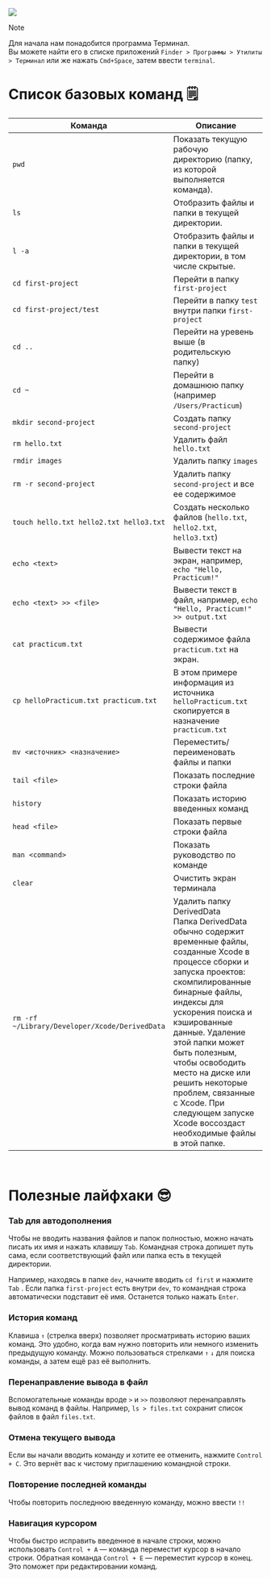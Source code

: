 
![](https://i.ibb.co/M6M3Y3q/free-png-ru-19.png)

> [!NOTE]
> Для начала нам понадобится программа Терминал.<br/>
> Вы можете найти его в списке приложений `Finder > Программы > Утилиты > Терминал` или же нажать `Cmd+Space`, затем ввести `terminal`.


# Список базовых команд 🗒️
| Команда | Описание |
| --- | --- |
| `pwd` | Показать текущую рабочую директорию (папку, из которой выполняется команда). |
| `ls` | Отобразить файлы и папки в текущей директории. |
| `l -a` | Отобразить файлы и папки в текущей директории, в том числе скрытые. |
| `cd first-project` | Перейти в папку `first-project` |
| `cd first-project/test` | Перейти в папку `test` внутри папки `first-project` |
| `cd ..` | Перейти на уревень выше (в родительскую папку) |
| `cd ~` | Перейти в домашнюю папку (например `/Users/Practicum`) |
| `mkdir second-project` | Создать папку `second-project` |
| `rm hello.txt` | Удалить файл `hello.txt` |
| `rmdir images` | Удалить папку `images` |
| `rm -r second-project` | Удалить папку `second-project` и все ее содержимое |
| `touch hello.txt hello2.txt hello3.txt` | Создать несколько файлов (`hello.txt`, `hello2.txt`, `hello3.txt`) |
| `echo <text>` | Вывести текст на экран, например, `echo "Hello, Practicum!"` |
| `echo <text> >> <file>` | Вывести текст в файл, например, `echo "Hello, Practicum!" >> output.txt` |
| `cat practicum.txt` | Вывести содержимое файла `practicum.txt` на экран. |
| `cp helloPracticum.txt practicum.txt` | В этом примере информация из источника `helloPracticum.txt` скопируется в назначение `practicum.txt` | 
| `mv <источник> <назначение>` | Переместить/переименовать файлы и папки |
| `tail <file>` | Показать последние строки файла |
| `history` | Показать историю введенных команд |
| `head <file>` | Показать первые строки файла |
| `man <command>` | Показать руководство по команде |
| `clear` | Очистить экран терминала |
| `rm -rf ~/Library/Developer/Xcode/DerivedData` | Удалить папку DerivedData<br/>Папка DerivedData обычно содержит временные файлы, созданные Xcode в процессе сборки и запуска проектов: скомпилированные бинарные файлы, индексы для ускорения поиска и кэшированные данные. Удаление этой папки может быть полезным, чтобы освободить место на диске или решить некоторые проблем, связанные с Xcode. При следующем запуске Xcode воссоздаст необходимые файлы в этой папке. |
<br style="padding-top:70px"/>

# Полезные лайфхаки 😎
### Tab для автодополнения
Чтобы не вводить названия файлов и папок полностью, можно начать
писать их имя и нажать клавишу `Tab`. Командная строка допишет путь
сама, если соответствующий файл или папка есть в текущей директории.
>
Например, находясь в папке
`dev`, начните вводить `cd first` и нажмите `Tab` . Если папка `first-project` есть внутри `dev`, то командная строка автоматически подставит её имя. Останется только нажать `Enter`.

### История команд
Клавиша `↑` (стрелка вверх) позволяет просматривать историю ваших
команд. Это удобно, когда вам нужно повторить или немного изменить
предыдущую команду. Можно пользоваться стрелками `↑` `↓` для поиска
команды, а затем ещё раз её выполнить.

### Перенаправление вывода в файл
Вспомогательные команды вроде `>` и `>>` позволяют перенаправлять
вывод команд в файлы. Например, `ls > files.txt` сохранит список файлов в
файл `files.txt`.

### Отмена текущего вывода
Если вы начали вводить команду и хотите ее отменить, нажмите `Control +
C`. Это вернёт вас к чистому приглашению командной строки.

### Повторение последней команды
Чтобы повторить последнюю введенную команду, можно ввести `!!`

### Навигация курсором
Чтобы быстро исправить введенное в начале строки, можно использовать
`Control + A` — команда переместит курсор в начало строки. Обратная
команда `Control + E` — переместит курсор в конец. Это поможет при
редактировании команд.
